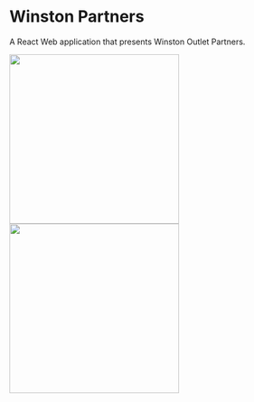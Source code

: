 # Winston Partners
A React Web application that presents Winston Outlet Partners.

<img src="https://i.imgur.com/rFLJcq1.png" width="300"> <img src="https://i.imgur.com/mfXioGy.png" width="300">

